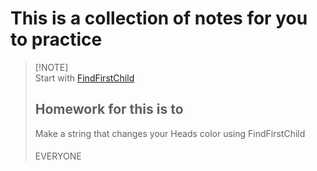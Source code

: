 # This is a collection of notes for you to practice <br />
 > [!NOTE]\
 > Start with
 > [FindFirstChild](https://github.com/Shimjapi/Notes/blob/main/FindFirstChild/All.lua)
 > ## Homework for this is to
 > Make a string that changes your Heads color using FindFirstChild
 > ####
 > EVERYONE
 > ####
